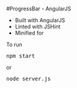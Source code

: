 #ProgressBar - AngularJS

- Built with AngularJS
- Linted with JSHint
- Minified for

To run
<pre>npm start</pre>
or
<pre>node server.js</pre>